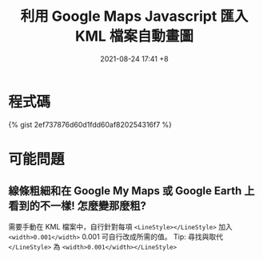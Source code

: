 ﻿---
layout: post
title: 利用 Google Maps Javascript 匯入 KML 檔案自動畫圖
date:   2021-08-24 17:41 +8
description: 如何不自己讀取資料，直接利用 KmlLayer 呈現。以及可能會碰到的問題。
toc: false
share: true
comments: true
tags: GoogleMaps Javascript Development
---

# 程式碼
{% gist 2ef737876d60d1fdd60af820254316f7 %}

# 可能問題
## 線條粗細和在 Google My Maps 或 Google Earth 上看到的不一樣! 怎麼變那麼粗?
需要手動在 KML 檔案中，自行針對每項 `<LineStyle></LineStyle>` 加入 `<width>0.001</width>`
0.001 可自行改成所需的值。
Tip: 尋找與取代 `</LineStyle>` 為 `<width>0.001</width></LineStyle>`